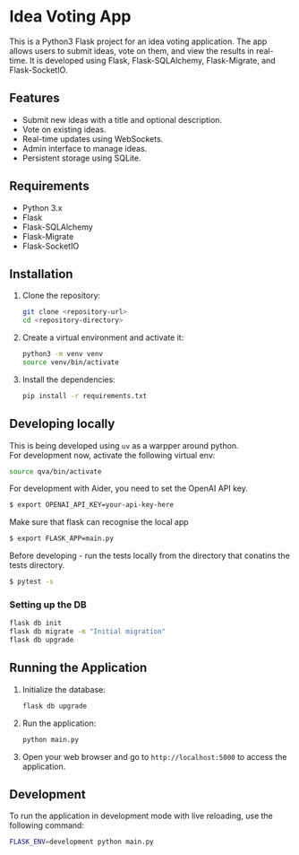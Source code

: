 # Idea Voting App

This is a Python3 Flask project for an idea voting application. The app allows users to submit ideas, vote on them, and view the results in real-time. It is developed using Flask, Flask-SQLAlchemy, Flask-Migrate, and Flask-SocketIO.

## Features

- Submit new ideas with a title and optional description.
- Vote on existing ideas.
- Real-time updates using WebSockets.
- Admin interface to manage ideas.
- Persistent storage using SQLite.

## Requirements

- Python 3.x
- Flask
- Flask-SQLAlchemy
- Flask-Migrate
- Flask-SocketIO



## Installation

1. Clone the repository:
   ```bash
   git clone <repository-url>
   cd <repository-directory>
   ```

2. Create a virtual environment and activate it:
   ```bash
   python3 -m venv venv
   source venv/bin/activate
   ```

3. Install the dependencies:
   ```bash
   pip install -r requirements.txt
   ```


## Developing locally

This is being developed using `uv` as a warpper around python.  
For development now, activate the following virtual env:
```bash
source qva/bin/activate
```

For development with Aider, you need to set the OpenAI API key.
```bash
$ export OPENAI_API_KEY=your-api-key-here
```
Make sure that flask can recognise the local app

```bash
$ export FLASK_APP=main.py
```

Before developing - run the tests locally from the directory that conatins the tests directory.

```bash
$ pytest -s 
```


### Setting up the DB 

```bash
flask db init
flask db migrate -m "Initial migration"
flask db upgrade 
```


## Running the Application

1. Initialize the database:
   ```bash
   flask db upgrade
   ```

2. Run the application:
   ```bash
   python main.py
   ```

3. Open your web browser and go to `http://localhost:5000` to access the application.

## Development

To run the application in development mode with live reloading, use the following command:
```bash
FLASK_ENV=development python main.py
```

